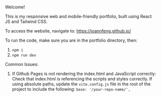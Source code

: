 Welcome!

This is my responsive web and mobile-friendly
portfolio, built using React JS and Tailwind CSS.

To access the website, navigate to:
https://joannfeng.github.io/

To run the code, make sure you are in the
portfolio directory, then:

1. `npm i`
2. `npm run dev`

Common Issues:

1. If Github Pages is not rendering the index.html
   and JavaScript correctly: Check that index.html
   is referencing the scripts and styles
   correctly. If using absolute paths, update the
   `vite.config.js` file in the root of the
   project to include the following:
   `base: '/your-repo-name/',`
